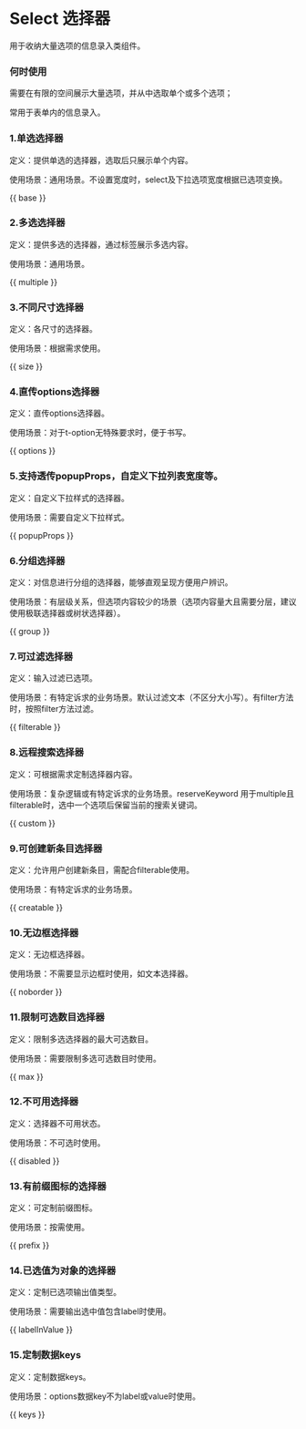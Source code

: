 # Select 选择器

用于收纳大量选项的信息录入类组件。

### 何时使用

需要在有限的空间展示大量选项，并从中选取单个或多个选项；

常用于表单内的信息录入。

### 1.单选选择器

定义：提供单选的选择器，选取后只展示单个内容。

使用场景：通用场景。不设置宽度时，select及下拉选项宽度根据已选项变换。

{{ base }}

### 2.多选选择器

定义：提供多选的选择器，通过标签展示多选内容。

使用场景：通用场景。

{{ multiple }}

### 3.不同尺寸选择器

定义：各尺寸的选择器。

使用场景：根据需求使用。

{{ size }}

### 4.直传options选择器

定义：直传options选择器。

使用场景：对于t-option无特殊要求时，便于书写。

{{ options }}
### 5.支持透传popupProps，自定义下拉列表宽度等。

定义：自定义下拉样式的选择器。

使用场景：需要自定义下拉样式。

{{ popupProps }}

### 6.分组选择器

定义：对信息进行分组的选择器，能够直观呈现方便用户辨识。

使用场景：有层级关系，但选项内容较少的场景（选项内容量大且需要分层，建议使用极联选择器或树状选择器）。

{{ group }}

### 7.可过滤选择器

定义：输入过滤已选项。

使用场景：有特定诉求的业务场景。默认过滤文本（不区分大小写）。有filter方法时，按照filter方法过滤。

{{ filterable }}

### 8.远程搜索选择器

定义：可根据需求定制选择器内容。

使用场景：复杂逻辑或有特定诉求的业务场景。reserveKeyword 用于multiple且filterable时，选中一个选项后保留当前的搜索关键词。

{{ custom }}

### 9.可创建新条目选择器

定义：允许用户创建新条目，需配合filterable使用。

使用场景：有特定诉求的业务场景。

{{ creatable }}

### 10.无边框选择器

定义：无边框选择器。

使用场景：不需要显示边框时使用，如文本选择器。

{{ noborder }}

### 11.限制可选数目选择器

定义：限制多选选择器的最大可选数目。

使用场景：需要限制多选可选数目时使用。

{{ max }}

### 12.不可用选择器

定义：选择器不可用状态。

使用场景：不可选时使用。

{{ disabled }}

### 13.有前缀图标的选择器

定义：可定制前缀图标。

使用场景：按需使用。

{{ prefix }}

### 14.已选值为对象的选择器

定义：定制已选项输出值类型。

使用场景：需要输出选中值包含label时使用。

{{ labelInValue }}

### 15.定制数据keys

定义：定制数据keys。

使用场景：options数据key不为label或value时使用。

{{ keys }}